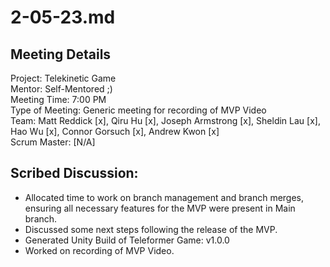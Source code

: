 # 2-05-23.md

## Meeting Details

Project: Telekinetic Game  
Mentor: Self-Mentored ;)  
Meeting Time: 7:00 PM  
Type of Meeting: Generic meeting for recording of MVP Video  
Team: Matt Reddick [x], Qiru Hu [x], Joseph Armstrong [x], Sheldin Lau [x], Hao Wu [x], Connor Gorsuch [x], Andrew Kwon [x]  
Scrum Master: [N/A]  

## Scribed Discussion:

- Allocated time to work on branch management and branch merges, ensuring all necessary features for the MVP were present in Main branch. 
- Discussed some next steps following the release of the MVP. 
- Generated Unity Build of Teleformer Game: v1.0.0 
- Worked on recording of MVP Video. 
